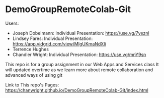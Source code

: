 # DemoGroupRemoteColab-Git
Users:
* Joseph Dobelmann: Individual Presentation: https://use.vg/7yeznl
* Lindsey Fares: Individual Presentation: https://app.vidgrid.com/view/MIgUKmaNdXli
* Terrence Hughes
* Chandler Wright: Individual Presentation: https://use.vg/mnY9sn

This repo is for a group assignment in our Web Apps and Services class
It will updated overtime as we learn more about remote collaboration and advanced ways of using git

Link to This repo's Pages: https://chanwright.github.io/DemoGroupRemoteColab-Git/index.html
